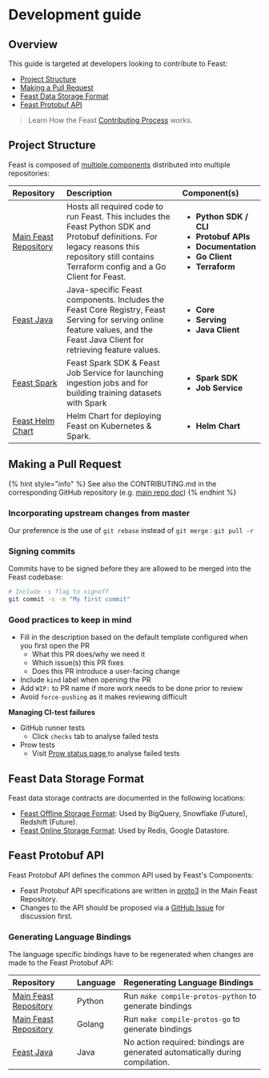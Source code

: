 # Development guide

## Overview

This guide is targeted at developers looking to contribute to Feast:

* [Project Structure](development-guide.md#repository-structure)
* [Making a Pull Request](development-guide.md#making-a-pull-request)
* [Feast Data Storage Format](development-guide.md#feast-data-storage-format)
* [Feast Protobuf API](development-guide.md#feast-protobuf-api)

> Learn How the Feast [Contributing Process](contributing.md) works.

## Project Structure

Feast is composed of [multiple components](../getting-started/architecture-and-components/) distributed into multiple repositories:

<table>
  <thead>
    <tr>
      <th style="text-align:left">Repository</th>
      <th style="text-align:left">Description</th>
      <th style="text-align:left">Component(s)</th>
    </tr>
  </thead>
  <tbody>
    <tr>
      <td style="text-align:left"><a href="https://github.com/feast-dev/feast">Main Feast Repository</a>
      </td>
      <td style="text-align:left">Hosts all required code to run Feast. This includes the Feast Python SDK
        and Protobuf definitions. For legacy reasons this repository still contains
        Terraform config and a Go Client for Feast.</td>
      <td style="text-align:left">
        <ul>
          <li><b>Python SDK / CLI</b>
          </li>
          <li><b>Protobuf APIs</b>
          </li>
          <li><b>Documentation</b>
          </li>
          <li><b>Go Client</b>
          </li>
          <li><b>Terraform</b>
          </li>
        </ul>
      </td>
    </tr>
    <tr>
      <td style="text-align:left"><a href="https://github.com/feast-dev/feast-java">Feast Java</a>
      </td>
      <td style="text-align:left">Java-specific Feast components. Includes the Feast Core Registry, Feast
        Serving for serving online feature values, and the Feast Java Client for
        retrieving feature values.</td>
      <td style="text-align:left">
        <ul>
          <li><b>Core</b>
          </li>
          <li><b>Serving</b>
          </li>
          <li><b>Java Client</b>
          </li>
        </ul>
      </td>
    </tr>
    <tr>
      <td style="text-align:left"><a href="https://github.com/feast-dev/feast-spark">Feast Spark</a>
      </td>
      <td style="text-align:left">Feast Spark SDK &amp; Feast Job Service for launching ingestion jobs and
        for building training datasets with Spark</td>
      <td style="text-align:left">
        <ul>
          <li><b>Spark SDK</b>
          </li>
          <li><b>Job Service</b>
          </li>
        </ul>
      </td>
    </tr>
    <tr>
      <td style="text-align:left"><a href="https://github.com/feast-dev/feast-helm-charts/">Feast Helm Chart</a>
      </td>
      <td style="text-align:left">Helm Chart for deploying Feast on Kubernetes &amp; Spark.</td>
      <td style="text-align:left">
        <ul>
          <li><b>Helm Chart</b>
          </li>
        </ul>
      </td>
    </tr>
  </tbody>
</table>

## Making a Pull Request

{% hint style="info" %}
See also the CONTRIBUTING.md in the corresponding GitHub repository \(e.g. [main repo doc](https://github.com/feast-dev/feast/blob/master/CONTRIBUTING.md)\)
{% endhint %}

### Incorporating upstream changes from master

Our preference is the use of `git rebase` instead of `git merge` : `git pull -r`

### Signing commits

Commits have to be signed before they are allowed to be merged into the Feast codebase:

```bash
# Include -s flag to signoff
git commit -s -m "My first commit"
```

### Good practices to keep in mind

* Fill in the description based on the default template configured when you first open the PR
  * What this PR does/why we need it
  * Which issue\(s\) this PR fixes
  * Does this PR introduce a user-facing change
* Include `kind` label when opening the PR
* Add `WIP:` to PR name if more work needs to be done prior to review
* Avoid `force-pushing` as it makes reviewing difficult

**Managing CI-test failures**

* GitHub runner tests
  * Click `checks` tab to analyse failed tests
* Prow tests
  * Visit [Prow status page ](http://prow.feast.ai/)to analyse failed tests

## Feast Data Storage Format

Feast data storage contracts are documented in the following locations:

* [Feast Offline Storage Format](https://github.com/feast-dev/feast/blob/master/docs/specs/offline_store_format.md): Used by BigQuery, Snowflake \(Future\), Redshift \(Future\).
* [Feast Online Storage Format](https://github.com/feast-dev/feast/blob/master/docs/specs/online_store_format.md): Used by Redis, Google Datastore.

## Feast Protobuf API

Feast Protobuf API defines the common API used by Feast's Components:

* Feast Protobuf API specifications are written in [proto3](https://developers.google.com/protocol-buffers/docs/proto3) in the Main Feast Repository.
* Changes to the API should be proposed via a [GitHub Issue](https://github.com/feast-dev/feast/issues/new/choose) for discussion first.

### Generating Language Bindings

The language specific bindings have to be regenerated when changes are made to the Feast Protobuf API:

| Repository | Language | Regenerating Language Bindings |
| :--- | :--- | :--- |
| [Main Feast Repository](https://github.com/feast-dev/feast) | Python | Run `make compile-protos-python` to generate bindings |
| [Main Feast Repository](https://github.com/feast-dev/feast) | Golang | Run `make compile-protos-go` to generate bindings |
| [Feast Java](https://github.com/feast-dev/feast-java) | Java | No action required: bindings are generated automatically during compilation. |


